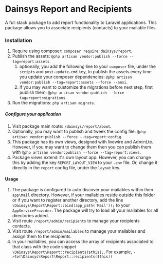  # Dainsys Report and Recipients
 A full stack package to add report functionality to Laravel applications. This package allows you to associate recipients (contacts) to your mailable files.

 ### Installation
 1. Require using composer: `composer require dainsys/report`.
 2. Publish the assets: `@php artisan vendor:publish --force --tag=report:assets`.  
    1. optionally, you add the following line to your `composer` file, under the `scripts` and `post-update-cmd` key, to publish the assets every time you update your composer dependencies: `@php artisan vendor:publish --tag=report:assets --force --ansi`.
    2. If you may want to customize the migrations before next step, first publish them: `@php artisan vendor:publish --force --tag=report:migrations`.
 3. Run the migrations: `php artisan migrate`.   
##### Configure your application
 1. Visit package main route: `/dainsys/report/about`.
 2. Optionally, you may want to publish and tweek the config file: `@php artisan vendor:publish --force --tag=report:config`.
 3. This package has its own views, designed with livewire and AdminLte. However, if you may want to change them then you can publish them with `@php artisan vendor:publish --force --tag=report:views`. 
 4. Package views extend it's own layout app. However, you can change this by adding the key `REPORT_LAYOUT_VIEW` to your `.env` file. Or, change it directly in the `report` config file, under the `layout` key.

#### Usage
1. The package is configured to auto discover your mailables within then `app\Mail` directory. However, if your mailables reside outside this folder or if you want to register another directory, add the line `\Dainsys\Report\Report::bind(app_path('Mail'));` to your `AppServiceProvider`. The package will try to load all your mailables for all directories added.
2. Visit route `/report/admin/recipients` to manage your recipients contacts.
3. Visit route `/report/admin/mailables` to manage your mailables and assign them to the recipients.
4. In your mailables, you can access the array of recipients associated to that class with the code snippet  `\Dainsys\Report\Report::recipients($this);`. For example, `->to(\Dainsys\Report\Report::recipients($this))`

